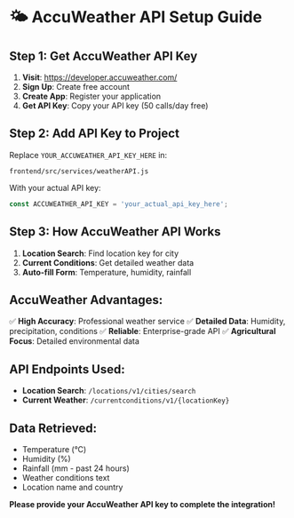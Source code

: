 # 🌤️ AccuWeather API Setup Guide

## Step 1: Get AccuWeather API Key

1. **Visit**: https://developer.accuweather.com/
2. **Sign Up**: Create free account
3. **Create App**: Register your application
4. **Get API Key**: Copy your API key (50 calls/day free)

## Step 2: Add API Key to Project

Replace `YOUR_ACCUWEATHER_API_KEY_HERE` in:
```
frontend/src/services/weatherAPI.js
```

With your actual API key:
```javascript
const ACCUWEATHER_API_KEY = 'your_actual_api_key_here';
```

## Step 3: How AccuWeather API Works

1. **Location Search**: Find location key for city
2. **Current Conditions**: Get detailed weather data
3. **Auto-fill Form**: Temperature, humidity, rainfall

## AccuWeather Advantages:
✅ **High Accuracy**: Professional weather service
✅ **Detailed Data**: Humidity, precipitation, conditions
✅ **Reliable**: Enterprise-grade API
✅ **Agricultural Focus**: Detailed environmental data

## API Endpoints Used:
- **Location Search**: `/locations/v1/cities/search`
- **Current Weather**: `/currentconditions/v1/{locationKey}`

## Data Retrieved:
- Temperature (°C)
- Humidity (%)
- Rainfall (mm - past 24 hours)
- Weather conditions text
- Location name and country

**Please provide your AccuWeather API key to complete the integration!**
